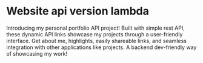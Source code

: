# Website api version lambda

Introducing my personal portfolio API project! Built with simple rest API, these dynamic API links showcase my projects through a user-friendly interface. Get about me, highlights, easily shareable links, and seamless integration with other applications like projects. A backend dev-friendly way of showcasing my work!
